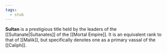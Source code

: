 ```yaml
---
tags:
  - stub
---
```

**Sultan** is a prestigious title held by the leaders of the [[Sultanate|Sultanates]] of the [[Mortal Empire]]. It is an equivalent rank to that of [[Malik]], but specifically denotes one as a primary vassal of the [[Caliph]].